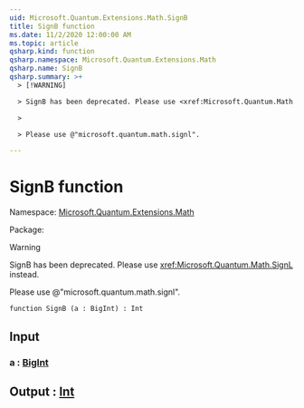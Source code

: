 ```yaml
---
uid: Microsoft.Quantum.Extensions.Math.SignB
title: SignB function
ms.date: 11/2/2020 12:00:00 AM
ms.topic: article
qsharp.kind: function
qsharp.namespace: Microsoft.Quantum.Extensions.Math
qsharp.name: SignB
qsharp.summary: >+
  > [!WARNING]

  > SignB has been deprecated. Please use <xref:Microsoft.Quantum.Math.SignL> instead.

  >

  > Please use @"microsoft.quantum.math.signl".

---
```


# SignB function

Namespace: [Microsoft.Quantum.Extensions.Math](xref:Microsoft.Quantum.Extensions.Math)

Package: [](https://nuget.org/packages/)


> [!WARNING]
> SignB has been deprecated. Please use <xref:Microsoft.Quantum.Math.SignL> instead.
>
> Please use @"microsoft.quantum.math.signl".



```qsharp
function SignB (a : BigInt) : Int
```


## Input

### a : [BigInt](xref:microsoft.quantum.lang-ref.bigint)





## Output : [Int](xref:microsoft.quantum.lang-ref.int)

